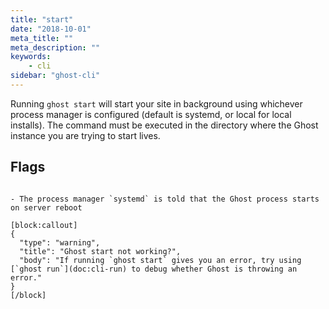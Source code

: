 ```yaml
---
title: "start"
date: "2018-10-01"
meta_title: ""
meta_description: ""
keywords:
    - cli
sidebar: "ghost-cli"
---
```


Running `ghost start` will start your site in background using whichever process manager is configured (default is systemd, or local for local installs). The command must be executed in the directory where the Ghost instance you are trying to start lives.

## Flags

```--enable</strong></pre>

- The process manager `systemd` is told that the Ghost process starts on server reboot

[block:callout]
{
  "type": "warning",
  "title": "Ghost start not working?",
  "body": "If running `ghost start` gives you an error, try using [`ghost run`](doc:cli-run) to debug whether Ghost is throwing an error."
}
[/block]
